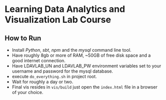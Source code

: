 # Learning Data Analytics and Visualization Lab Course


## How to Run

 * Install *Python*, *sbt*, *npm* and the *mysql* command line tool.
 * Have roughly 8gb or more of RAM, ~50GB of free disk space and a good internet connection.
 * Have LDAVLAB_UN and LDAVLAB_PW environment variables set to your username and password for the mysql database.
 * execute `do_everything.sh` in project root.
 * Wait for roughly a day or two.
 * Final vis resides in `vis/build` just open the `index.html` file in a browser of your choice.


